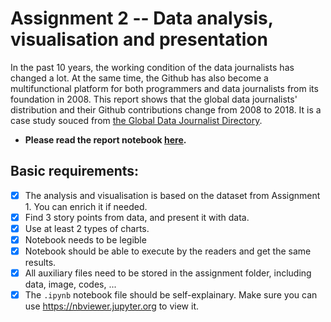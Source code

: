 # Assignment 2 -- Data analysis, visualisation and presentation
In the past 10 years, the working condition of the data journalists has changed a lot. At the same time, the Github has also become a multifunctional platform for both programmers and data journalists from its foundation in 2008. This report shows that the global data journalists' distribution and their Github contributions change from 2008 to 2018. It is a case study souced from [the Global Data Journalist Directory](http://jplusplus.github.io/global-directory/).
- **Please read the report notebook [here](https://nbviewer.jupyter.org/github/FLYSTEPHEN/python-data-assignments/blob/master/assignment2/assignment2.ipynb).**

## Basic requirements:

- [x] The analysis and visualisation is based on the dataset from Assignment 1. You can enrich it if needed.
- [x] Find 3 story points from data, and present it with data.
- [x] Use at least 2 types of charts.
- [x] Notebook needs to be legible
- [x] Notebook should be able to execute by the readers and get the same results.
- [x] All auxiliary files need to be stored in the assignment folder, including data, image, codes, ...
- [x] The `.ipynb` notebook file should be self-explainary. Make sure you can use https://nbviewer.jupyter.org to view it.
